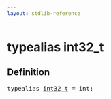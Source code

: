 ```yaml
---
layout: stdlib-reference
---
```


# typealias int32\_t

## Definition

<pre>
<span class='code_keyword'>typealias</span> <a href="/stdlib-reference/types/int32_t">int32_t</a> = <span class="code_keyword">int</span>;
</pre>

